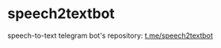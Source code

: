 # speech2textbot
speech-to-text telegram bot's repository: [t.me/speech2textbot](https://t.me/speech2textbot)
